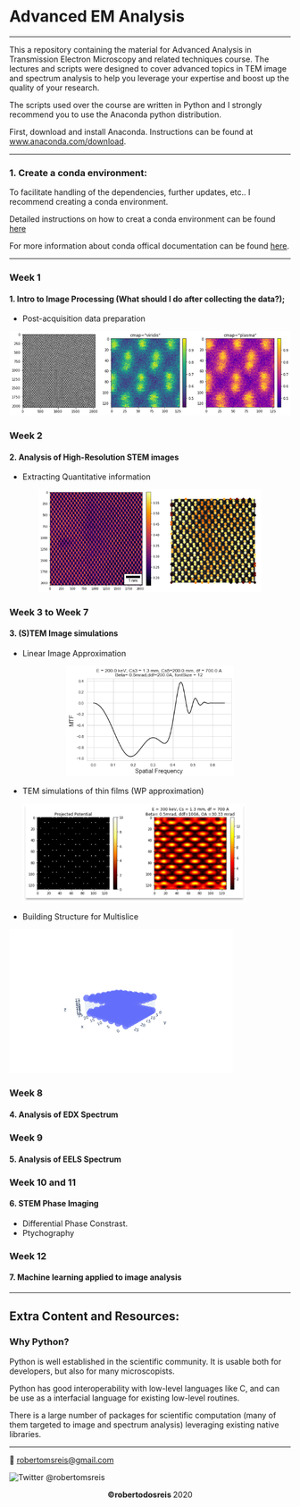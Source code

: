 # Advanced EM Analysis
----------------------

This a repository containing the material for Advanced Analysis in Transmission Electron Microscopy and related techniques course. The lectures and scripts were designed to cover advanced topics in TEM image and spectrum analysis to help you leverage your expertise and boost up the quality of your research.  

The scripts used over the course are written in Python and I strongly recommend you to use the Anaconda python distribution. 

First, download and install Anaconda. Instructions can be found at www.anaconda.com/download.

---------------------
### 1. Create a conda environment:

To facilitate handling of the dependencies, further updates, etc.. I recommend creating a conda environment.

Detailed instructions on how to creat a conda environment can be found [here](https://uoa-eresearch.github.io/eresearch-cookbook/recipe/2014/11/20/conda/)

For more information about conda offical documentation can be found [here](https://conda.io/en/latest/index.html).

----------------
### Week 1
#### 1. Intro to Image Processing (What should I do after collecting the data?);
  - Post-acquisition data preparation
  
  <p align="center">
  <img width="600" height="auto" src="Week1/week_01_fig.png">
</p>
  
### Week 2
#### 2. Analysis of High-Resolution STEM images 
  - Extracting Quantitative information 
  
  <p align="center">
  <img width="400" height="auto" src="Week2/week_02_fig.png">
</p>

### Week 3 to Week 7
#### 3. (S)TEM Image simulations

  - Linear Image Approximation
  
  <p align="center">
  <img width="300" height="auto" src="Week3/MTF_CTEM.png"> </p>

  - TEM simulations of thin films (WP approximation)
  
  
    <img width="400" height="auto" src="Week4/week4_hero.png">
</p>
  
  - Building Structure for Multislice
  <img width="400" height="auto" src="Week5/week5.png">
</p>
  

### Week 8
#### 4. Analysis of EDX Spectrum

### Week 9
#### 5. Analysis of EELS Spectrum

### Week 10 and 11
#### 6. STEM Phase Imaging
   - Differential Phase Constrast.
   - Ptychography

### Week 12
#### 7. Machine learning applied to image analysis
        
----------------
## Extra Content and Resources:

### Why Python?

Python is well established in the scientific community. It is usable both for developers, but also for many microscopists.

Python has good interoperability with low-level languages like C, and can be use as a interfacial language for existing low-level routines.

There is a large number of packages for scientific computation (many of them targeted to image and spectrum analysis) leveraging existing native libraries. 

----------------
:email: robertomsreis@gmail.com

![Twitter](http://i.imgur.com/tXSoThF.png) @robertomsreis

<p align="center"> <b> &copy;robertodosreis </b> 2020 </p>
